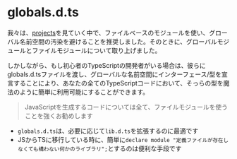 # globals.d.ts

我々は、[projects](./modules.md)を見ていく中で、ファイルベースのモジュールを使い、グローバル名前空間の汚染を避けることを推奨しました。そのときに、グローバルモジュールとファイルモジュールについて取り上げました。

しかしながら、もし初心者のTypeScriptの開発者がいる場合は、彼らにglobals.d.tsファイルを渡し、グローバルな名前空間にインターフェース/型を宣言することにより、あなたの全てのTypeScriptコードにおいて、そっらの型を魔法のように簡単に利用可能にすることができます。

> JavaScriptを生成するコードについては全て、ファイルモジュールを使うことを強くお勧めします

* `globals.d.ts`は、必要に応じて`lib.d.ts`を拡張するのに最適です
* JSからTSに移行している時に、簡単に`declare module "定義ファイルが存在しなくても構わない何かのライブラリ";`とするのは便利な手段です
